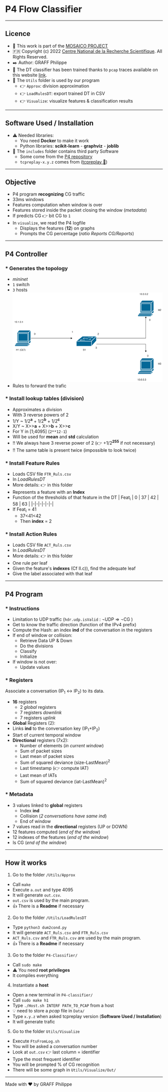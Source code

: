 # P4 Flow Classifier


----


## Licence
- :office: This work is part of the [MOSAICO PROJECT](https://www.mosaico-project.org/)
- :fr: Copyright (c) 2022 [Centre National de la Recherche Scientifique](https://cnrs.fr). All Rights Reserved.
- :black_nib: Author: GRAFF Philippe
- :link: The DT classifier has been trained thanks to `pcap` traces available on this website [link](https://cloud-gaming-traces.lhs.loria.fr/).
- :open_file_folder: The `Utils` folder is used by our program
  - :point_right: `Approx`: division approximation
  - :point_right: `LoadRulesDT`: export trained DT in CSV
  - :point_right: `Visualize`: visualize features & classification results



----


## Software Used / Installation
- :warning: Needed libraries:
  - You need **Docker** to make it work
  - Python libraries: **scikit-learn** - **graphviz** - **joblib**
- :open_file_folder: The `includes` folder contains third party Software
  - Some come from the [P4 repository](https://github.com/p4lang/)
  - `tcpreplay-x.y.z` comes from ([tcpreplay :link:](https://github.com/appneta/tcpreplay/releases))


----

## Objective
- P4 program **recognizing** CG traffic
- 33ms windows
- Features computation when window is over
- Features stored inside the packet closing the window (<em>metadata</em>)
- If predicts CG :point_right: bit CG to `1`
- In `visualize`, we read the P4 logfile
  - Displays the features (**12**) on graphs
  - Prompts the CG percentage (*ratio Reports CG/Reports*)


----


## P4 Controller

### * Generates the topology
- <em> mininet </em>
- `1` switch
- `3` hosts
![Topology](./Topology/Topo.drawio.png)
- Rules to forward the trafic

### * Install lookup tables (division)
- Approximates a division
- With 3 reverse powers of 2
- 1/Y ~ 1/2<sup>**a**</sup> + 1/2<sup>**b**</sup> + 1/2<sup>**c**</sup>
- X/Y ~ X>>**a** + X>>**b** + X>>**c**
- For Y in [1;4095] (`2**12-1`)
- Will be used for **mean** and **std** calculation
- :bangbang: We always have 3 reverse power of 2 (:point_right: +1/2<sup>**255**</sup> if not necessary)
- :bangbang: The same table is present twice (impossible to look twice)

### * Install Feature Rules
- Loads CSV file `FTR_Ruls.csv`
- In <em> LoadRulesDT </em>
- More details: :point_right: in this folder
- Represents a feature with an **Index**
- Function of the thresholds of that feature in the DT
| Feat<sub>i</sub> | 0 | 37 | 42 | 58 | 63 |
|-|-|-|-|-|-|
- If Feat<sub>i</sub> = 41
  - 37<41<42
  - Then **index** = 2

### * Install Action Rules
- Loads CSV file `ACT_Ruls.csv`
- In <em> LoadRulesDT </em>
- More details: :point_right: in this folder
- One rule per leaf
- Given the feature's **indexes** (Cf II.c)), find the adequate leaf
- Give the label associated with that leaf


----


## P4 Program

### * Instructions
- Limitation to UDP traffic (`hdr.udp.isValid` : ¬UDP => ¬CG )
- Get to know the traffic direction (function of the IPv4 prefix)
- Compute the Hash: an index **ind** of the conversation in the registers
- If end of window or collision:
  - Retrieve Data UP & Down
  - Do the divisions
  - Classify
  - Initialize
- If window is not over:
  - Update values

### * Registers
Associate a conversation (IP<sub>1</sub> <-> IP<sub>2</sub>) to its data.
- **16** registers
  - 2 *global* registers
  - 7 registers *downlink*
  - 7 registers *uplink*
-   **Global** Registers (2):
  - Links **ind** to the conversation key (IP<sub>1</sub>+IP<sub>2</sub>)
  - Start of current temporal window
- **Directional** registers (7x2):
  - Number of elements (*in current window*)
  - Sum of packet sizes
  - Last mean of packet sizes
  - Sum of squared deviance (size-LastMean)<sup>2</sup>
  - Last timestamp (:point_right: compute IAT)
  - Last mean of IATs
  - Sum of squared deviance (iat-LastMean)<sup>2</sup>

### * Metadata
- 3 values linked to **global** registers
  - Index **ind**
  - Collision (*2 conversations have same ind*)
  - End of window
- 7 values read in the **directional** registers (UP or DOWN)
- 12 features computed (*end of the window*)
- 12 indexes of the features (*end of the window*)
- Is CG (*end of the window*)


----


## How it works
1. Go to the folder `/Utils/Approx`
  - Call `make`
  - Execute `a.out` and type 4095
  - It will generate `out.csv`.
  - `out.csv` is used by the main program.
  - :thumbsup: There is a **Readme** if necessary
2. Go to the folder `/Utils/LoadRulesDT`
  - Type `python3 dum2cond.py`
  - It will generate `ACT_Ruls.csv` and `FTR_Ruls.csv`
  - `ACT_Ruls.csv` and `FTR_Ruls.csv` are used by the main program.
  - :thumbsup: There is a **Readme** if necessary
3. Go to the folder `P4-Classifier/`
  - Call `sudo make`
  - :warning: You need **root privileges**
  - It compiles everything
4. Instantiate a **host**
  - Open a new terminal in `P4-classifier/`
  - Call `sudo make h1`
  - Type `./Host.sh INTERF PATH_TO_PCAP` from a host
  - :bulb: need to store a *pcap* file in `Data/`
  - Type `x.y.z` when asked tcpreplay version (**Software Used / Installation**)
  - It will generate trafic
5. Go to the folder `Utils/Visualize`
  - Execute `FtsFromLog.sh`
  - You will be asked a conversation number
  - Look at `out.csv` :point_right: last column = identifier
  - Type the most frequent identifier
  - You will be prompted % of CG recognition
  - There will be some graph in `Utils/Visualize/Out/`


----


Made with :heart: by GRAFF Philippe
